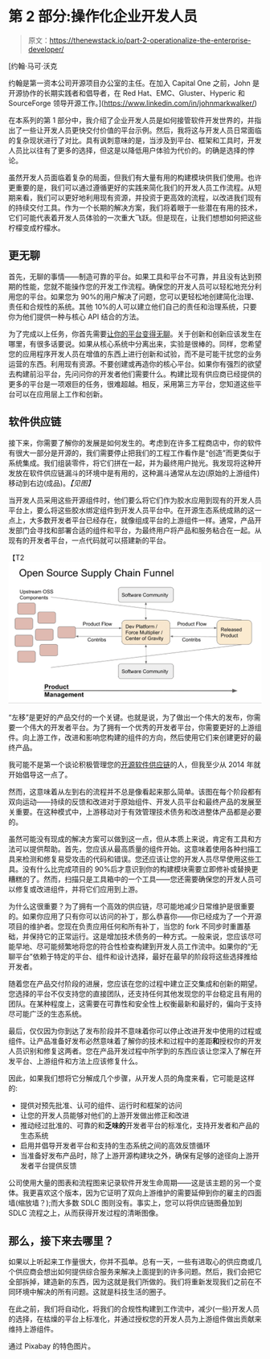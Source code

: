 # 第 2 部分:操作化企业开发人员

> 原文：<https://thenewstack.io/part-2-operationalize-the-enterprise-developer/>

[](https://www.linkedin.com/in/johnmarkwalker/)

 [约翰·马可·沃克

约翰是第一资本公司开源项目办公室的主任。在加入 Capital One 之前，John 是开源协作的长期实践者和倡导者，在 Red Hat、EMC、Gluster、Hyperic 和 SourceForge 领导开源工作。](https://www.linkedin.com/in/johnmarkwalker/) [](https://www.linkedin.com/in/johnmarkwalker/)

在本系列的第 1 部分中，我介绍了企业开发人员是如何接管软件开发世界的，并指出了一些让开发人员更快交付价值的平台示例。然后，我将这与开发人员日常面临的复杂现状进行了对比。具有讽刺意味的是，当涉及到平台、框架和工具时，开发人员比以往有了更多的选择，但这是以降低用户体验为代价的。的确是选择的悖论。

虽然开发人员面临着复杂的局面，但我们有大量有用的构建模块供我们使用。也许更重要的是，我们可以通过遵循更好的实践来简化我们的开发人员工作流程。从短期来看，我们可以更好地利用现有资源，并投资于更高效的流程，以改进我们现有的持续交付工具。作为一个长期的解决方案，我们将着眼于一些潜在有用的技术，它们可能代表着开发人员体验的一次重大飞跃。但是现在，让我们想想如何把这些柠檬变成柠檬水。

## 更无聊

首先，无聊的事情——制造可靠的平台。如果工具和平台不可靠，并且没有达到预期的性能，您就不能操作您的开发工作流程。确保您的开发人员可以轻松地充分利用您的平台。如果您为 90%的用户解决了问题，您可以更轻松地创建简化治理、责任和合规性的系统。其他 10%的人可以建立他们自己的责任和治理系统，只要你为他们提供一种与核心 API 结合的方法。

为了完成以上任务，你首先需要[让你的平台变得无聊](https://skamille.medium.com/make-boring-plans-9438ce5cb053)。关于创新和创新应该发生在哪里，有很多话要说。如果从核心系统中分离出来，实验是很棒的。同样，您希望您的应用程序开发人员在增值的东西上进行创新和试验，而不是可能干扰您的业务运营的东西。利用现有资源。不要创建或再造你的核心平台。如果你有强烈的欲望去构建前沿平台，先问问你的开发者他们需要什么。构建比现有供应商已经提供的更多的平台是一项艰巨的任务，很难超越。相反，采用第三方平台，您知道这些平台可以在应用层上工作和创新。

## 软件供应链

接下来，你需要了解你的发展是如何发生的。考虑到在许多工程商店中，你的软件有很大一部分是开源的，我们需要停止把我们的工程工作看作是“创造”而更类似于系统集成。我们组装零件，将它们拼在一起，并为最终用户抛光。我发现将这种开发放在软件供应链漏斗的环境中是有用的，这种漏斗通常从左边(原始的上游组件)移动到右边(成品)。*【见图】*

当开发人员采用这些开源组件时，他们要么将它们作为胶水应用到现有的开发人员平台上，要么将这些胶水绑定组件到开发人员平台中。在开源生态系统成熟的这一点上，大多数开发者平台已经存在，就像组成平台的上游组件一样。通常，产品开发部门会寻找和部署合适的组件和平台，为最终用户将产品和服务粘合在一起。从现有的开发者平台，一点代码就可以搭建新的平台。

【T2![](img/477621fa15e5367740beeeac13e0832e.png)

“左移”是更好的产品交付的一个关键。也就是说，为了做出一个伟大的发布，你需要一个伟大的开发者平台。为了拥有一个优秀的开发者平台，你需要更好的上游组件。向上游工作，改进和影响您构建的组件的方向，然后使用它们来创建更好的最终产品。

我可能不是第一个谈论积极管理您的[开源软件供应链](https://opensource.com/article/16/12/open-source-software-supply-chain)的人，但我至少从 2014 年就开始倡导这一点了。

然而，这意味着从左到右的流程并不总是像看起来那么简单。该图在每个阶段都有双向运动——持续的反馈和改进对于原始组件、开发人员平台和最终产品的发展至关重要。在这种模式中，上游移动对于有效管理技术债务和改进整体产品都是必要的。

虽然可能没有现成的解决方案可以做到这一点，但从本质上来说，肯定有工具和方法可以提供帮助。首先，您应该从最高质量的组件开始。这意味着使用各种扫描工具来检测和修复易受攻击的代码和错误。您还应该让您的开发人员尽早使用这些工具。没有什么比完成项目的 90%后才意识到你的构建模块需要立即修补或替换更糟糕的了。然而，扫描只是工具箱中的一个工具——您还需要确保您的开发人员可以修复或改进组件，并将它们应用到上游。

为什么这很重要？为了拥有一个高效的供应链，尽可能地减少日常维护是很重要的。如果你应用了只有你可以访问的补丁，那么恭喜你——你已经成为了一个开源项目的维护者。您现在负责应用任何和所有补丁，当您的 fork 不同步时重置基础，并保持它的正常运行。这是增加技术债务的一种方式。一般来说，您应该尽可能早地、尽可能频繁地将您的符合性检查构建到开发人员工作流中。如果你的“无聊平台”依赖于特定的平台、组件和设计选择，最好在最早的阶段将这些选择推给开发者。

随着您在产品交付阶段的进展，您应该在您的过程中建立正交集成和创新的期望。您选择的平台不仅支持您的直接团队，还支持任何其他发现您的平台稳定且有用的团队。在某种程度上，这需要在可靠性和安全性上权衡最新和最好的，偏向于支持尽可能广泛的生态系统。

最后，仅仅因为你到达了发布阶段并不意味着你可以停止改进开发中使用的过程或组件。让产品准备好发布必然意味着了解你的技术和过程中的差距**和**授权你的开发人员识别和修复这两者。您在产品开发过程中所学到的东西应该让您深入了解在开发平台、上游组件和方法上应该修复什么。

因此，如果我们想将它分解成几个步骤，从开发人员的角度来看，它可能是这样的:

*   提供对预先批准、认可的组件、运行时和框架的访问
*   让您的开发人员能够对他们的上游开发做出修正和改进
*   推动经过批准的、可靠的和**乏味的**开发者平台的标准化，支持开发者和产品的生态系统
*   启用并倡导开发者平台和支持的生态系统之间的高效反馈循环
*   当准备好发布产品时，除了上游开源构建块之外，确保有足够的途径向上游开发者平台提供反馈

公司使用大量的图表和流程图来记录软件开发生命周期——这是该主题的另一个变体。我更喜欢这个版本，因为它证明了双向上游维护的需要延伸到你的雇主的四面墙(缩放墙？);而大多数 SDLC 图则没有。事实上，您可以将供应链图叠加到 SDLC 流程之上，从而获得开发过程的清晰图像。

## 那么，接下来去哪里？

如果以上听起来工作量很大，你并不孤单。总有一天，一些有进取心的供应商或几个供应商会想出如何提供综合服务来解决上面提到的许多问题。然后，我们会把它全部拆掉，建造新的东西，因为这就是我们所做的。我们将重新发现我们之前在不同环境中解决的所有问题。这就是科技生活的圈子。

在此之前，我们将自动化，将我们的合规性构建到工作流中，减少(一些)开发人员的选择，在枯燥的平台上标准化，并通过授权您的开发人员为上游组件做出贡献来维持上游组件。

通过 Pixabay 的特色图片。

<svg xmlns:xlink="http://www.w3.org/1999/xlink" viewBox="0 0 68 31" version="1.1"><title>Group</title> <desc>Created with Sketch.</desc></svg>